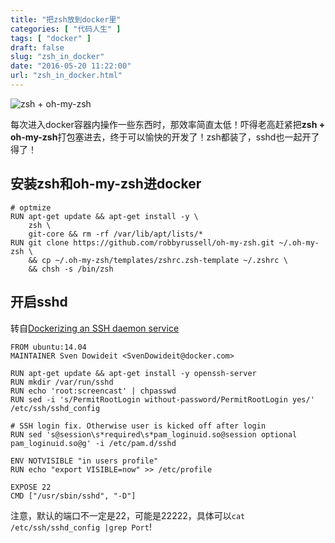 ```yaml
---
title: "把zsh放到docker里"
categories: [ "代码人生" ]
tags: [ "docker" ]
draft: false
slug: "zsh_in_docker"
date: "2016-05-20 11:22:00"
url: "zsh_in_docker.html"
---
```


![zsh + oh-my-zsh][1]


每次进入docker容器内操作一些东西时，那效率简直太低！吓得老高赶紧把**zsh + oh-my-zsh**打包塞进去，终于可以愉快的开发了！zsh都装了，sshd也一起开了得了！


<!--more-->

## 安装zsh和oh-my-zsh进docker

```
# optmize
RUN apt-get update && apt-get install -y \
    zsh \
    git-core && rm -rf /var/lib/apt/lists/*
RUN git clone https://github.com/robbyrussell/oh-my-zsh.git ~/.oh-my-zsh \
    && cp ~/.oh-my-zsh/templates/zshrc.zsh-template ~/.zshrc \
    && chsh -s /bin/zsh

```

## 开启sshd

转自[Dockerizing an SSH daemon service][2]

```
FROM ubuntu:14.04
MAINTAINER Sven Dowideit <SvenDowideit@docker.com>

RUN apt-get update && apt-get install -y openssh-server
RUN mkdir /var/run/sshd
RUN echo 'root:screencast' | chpasswd
RUN sed -i 's/PermitRootLogin without-password/PermitRootLogin yes/' /etc/ssh/sshd_config

# SSH login fix. Otherwise user is kicked off after login
RUN sed 's@session\s*required\s*pam_loginuid.so@session optional pam_loginuid.so@g' -i /etc/pam.d/sshd

ENV NOTVISIBLE "in users profile"
RUN echo "export VISIBLE=now" >> /etc/profile

EXPOSE 22
CMD ["/usr/sbin/sshd", "-D"]
```

注意，默认的端口不一定是22，可能是22222，具体可以`cat /etc/ssh/sshd_config |grep Port`!


  [1]: https://blog.phpgao.com/usr/uploads/2016/05/3841937683.png
  [2]: https://docs.docker.com/engine/examples/running_ssh_service/
